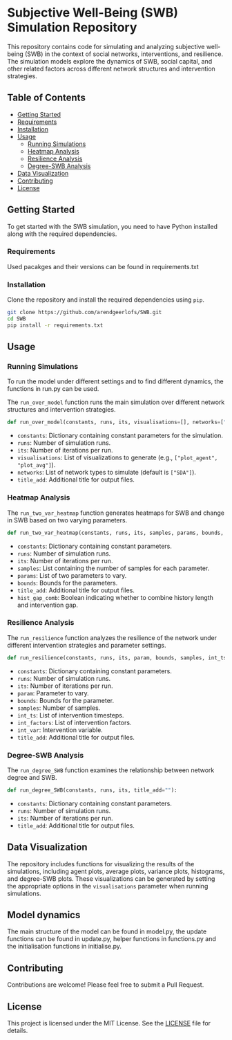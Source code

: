 # Subjective Well-Being (SWB) Simulation Repository

This repository contains code for simulating and analyzing subjective well-being (SWB) in the context of social networks, interventions, and resilience. The simulation models explore the dynamics of SWB, social capital, and other related factors across different network structures and intervention strategies.

## Table of Contents
- [Getting Started](#getting-started)
- [Requirements](#requirements)
- [Installation](#installation)
- [Usage](#usage)
  - [Running Simulations](#running-simulations)
  - [Heatmap Analysis](#heatmap-analysis)
  - [Resilience Analysis](#resilience-analysis)
  - [Degree-SWB Analysis](#degree-swb-analysis)
- [Data Visualization](#data-visualization)
- [Contributing](#contributing)
- [License](#license)

## Getting Started

To get started with the SWB simulation, you need to have Python installed along with the required dependencies.

### Requirements

Used pacakges and their versions can be found in requirements.txt

### Installation

Clone the repository and install the required dependencies using `pip`.

```bash
git clone https://github.com/arendgeerlofs/SWB.git
cd SWB
pip install -r requirements.txt
```

## Usage

### Running Simulations

To run the model under different settings and to find different dynamics, the functions in run.py can be used.

The `run_over_model` function runs the main simulation over different network structures and intervention strategies. 

```python
def run_over_model(constants, runs, its, visualisations=[], networks=["SDA"], title_add=""):
```

- `constants`: Dictionary containing constant parameters for the simulation.
- `runs`: Number of simulation runs.
- `its`: Number of iterations per run.
- `visualisations`: List of visualizations to generate (e.g., `["plot_agent", "plot_avg"]`).
- `networks`: List of network types to simulate (default is `["SDA"]`).
- `title_add`: Additional title for output files.

### Heatmap Analysis

The `run_two_var_heatmap` function generates heatmaps for SWB and change in SWB based on two varying parameters.

```python
def run_two_var_heatmap(constants, runs, its, samples, params, bounds, title_add="", hist_gap_comb=False):
```

- `constants`: Dictionary containing constant parameters.
- `runs`: Number of simulation runs.
- `its`: Number of iterations per run.
- `samples`: List containing the number of samples for each parameter.
- `params`: List of two parameters to vary.
- `bounds`: Bounds for the parameters.
- `title_add`: Additional title for output files.
- `hist_gap_comb`: Boolean indicating whether to combine history length and intervention gap.

### Resilience Analysis

The `run_resilience` function analyzes the resilience of the network under different intervention strategies and parameter settings.

```python
def run_resilience(constants, runs, its, param, bounds, samples, int_ts, int_factors, int_var, title_add=""):
```

- `constants`: Dictionary containing constant parameters.
- `runs`: Number of simulation runs.
- `its`: Number of iterations per run.
- `param`: Parameter to vary.
- `bounds`: Bounds for the parameter.
- `samples`: Number of samples.
- `int_ts`: List of intervention timesteps.
- `int_factors`: List of intervention factors.
- `int_var`: Intervention variable.
- `title_add`: Additional title for output files.

### Degree-SWB Analysis

The `run_degree_SWB` function examines the relationship between network degree and SWB.

```python
def run_degree_SWB(constants, runs, its, title_add=""):
```

- `constants`: Dictionary containing constant parameters.
- `runs`: Number of simulation runs.
- `its`: Number of iterations per run.
- `title_add`: Additional title for output files.

## Data Visualization

The repository includes functions for visualizing the results of the simulations, including agent plots, average plots, variance plots, histograms, and degree-SWB plots. These visualizations can be generated by setting the appropriate options in the `visualisations` parameter when running simulations.

## Model dynamics

The main structure of the model can be found in model.py, the update functions can be found in update.py, helper functions in functions.py and the initialisation functions in initialise.py.

## Contributing

Contributions are welcome! Please feel free to submit a Pull Request.

## License

This project is licensed under the MIT License. See the [LICENSE](LICENSE) file for details.
